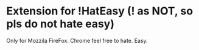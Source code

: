 # Extension for !HatEasy (! as NOT, so pls do not hate easy)

Only for Mozzila FireFox. Chrome feel free to hate. Easy.